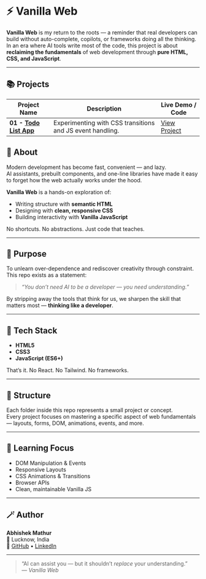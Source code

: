# ⚡ Vanilla Web

**Vanilla Web** is my return to the roots — a reminder that real developers can build without auto-complete, copilots, or frameworks doing all the thinking.  
In an era where AI tools write most of the code, this project is about **reclaiming the fundamentals** of web development through **pure HTML, CSS, and JavaScript**.

---

## 📚 Projects

| Project Name | Description | Live Demo / Code |
|---------------|--------------|------------------|
| **01 - [Todo List App](To-do-list-app)** | Experimenting with CSS transitions and JS event handling. | [View Project](https://vanilla-web-todo-list.pages.dev/) |

## 🧠 About

Modern development has become fast, convenient — and lazy.  
AI assistants, prebuilt components, and one-line libraries have made it easy to forget how the web actually works under the hood.

**Vanilla Web** is a hands-on exploration of:
- Writing structure with **semantic HTML**
- Designing with **clean, responsive CSS**
- Building interactivity with **Vanilla JavaScript**

No shortcuts. No abstractions. Just code that teaches.

---

## 🎯 Purpose

To unlearn over-dependence and rediscover creativity through constraint.  
This repo exists as a statement:  
> *“You don’t need AI to be a developer — you need understanding.”*

By stripping away the tools that think for us, we sharpen the skill that matters most — **thinking like a developer**.

---

## 🧩 Tech Stack

- **HTML5**
- **CSS3**
- **JavaScript (ES6+)**

That’s it. No React. No Tailwind. No frameworks.

---

## 📁 Structure

Each folder inside this repo represents a small project or concept.  
Every project focuses on mastering a specific aspect of web fundamentals — layouts, forms, DOM, animations, events, and more.

---

## 🧭 Learning Focus

- DOM Manipulation & Events  
- Responsive Layouts  
- CSS Animations & Transitions  
- Browser APIs  
- Clean, maintainable Vanilla JS  

---

## 🪄 Author

**Abhishek Mathur**  
📍 Lucknow, India  
🔗 [GitHub](https://github.com/Kenshi2727) • [LinkedIn](https://www.linkedin.com/in/abhishek-mathur-29569a260/)

---

> “AI can assist you — but it shouldn’t *replace* your understanding.”  
> — *Vanilla Web*

